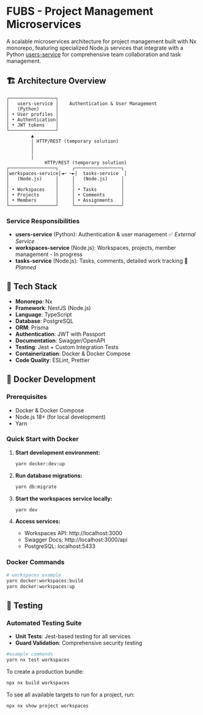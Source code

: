 # FUBS - Project Management Microservices

A scalable microservices architecture for project management built with Nx monorepo, featuring specialized Node.js services that integrate with a Python [users-service](https://github.com/tassioFront/studying-python) for comprehensive team collaboration and task management.

## 🏗️ Architecture Overview

```
┌─────────────────┐
│   users-service │    Authentication & User Management
│   (Python)      │
│ • User profiles │
│ • Authentication│
│ • JWT tokens    │
└─────────────────┘
         ▲
         │ HTTP/REST (temporary solution)
         │
         │
         |
              HTTP/REST (temporary solution)
┌─────────────────┐     ┌─────────────────┐
│workspaces-service│◄─ ─►│  tasks-service  │
│   (Node.js)     │     │   (Node.js)     │
│                 │     │                 │
│ • Workspaces    │     │ • Tasks         │
│ • Projects      │     │ • Comments      │
│ • Members       │     │ • Assignments   │
└─────────────────┘     └─────────────────┘
```

### Service Responsibilities

- **users-service** (Python): Authentication & user management ✅ _External Service_
- **workspaces-service** (Node.js): Workspaces, projects, member management - In progress
- **tasks-service** (Node.js): Tasks, comments, detailed work tracking 🚧 _Planned_

## 🚀 Tech Stack

- **Monorepo**: Nx
- **Framework**: NestJS (Node.js)
- **Language**: TypeScript
- **Database**: PostgreSQL
- **ORM**: Prisma
- **Authentication**: JWT with Passport
- **Documentation**: Swagger/OpenAPI
- **Testing**: Jest + Custom Integration Tests
- **Containerization**: Docker & Docker Compose
- **Code Quality**: ESLint, Prettier

## 🐳 Docker Development

### Prerequisites

- Docker & Docker Compose
- Node.js 18+ (for local development)
- Yarn

### Quick Start with Docker

1. **Start development environment:**

   ```bash
   yarn docker:dev:up
   ```

2. **Run database migrations:**

   ```bash
   yarn db:migrate
   ```

3. **Start the workspaces service locally:**

   ```bash
   yarn dev
   ```

4. **Access services:**
   - Workspaces API: http://localhost:3000
   - Swagger Docs: http://localhost:3000/api
   - PostgreSQL: localhost:5433

### Docker Commands

```bash
# workspaces example
yarn docker:workspaces:build
yarn docker:workspaces:up
```

## 🧪 Testing

### Automated Testing Suite

- **Unit Tests**: Jest-based testing for all services
- **Guard Validation**: Comprehensive security testing

```bash
#example commands
yarn nx test workspaces

```

To create a production bundle:

```sh
npx nx build workspaces
```

To see all available targets to run for a project, run:

```sh
npx nx show project workspaces
```
